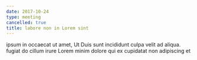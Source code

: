 ```yaml
---
date: 2017-10-24
type: meeting
cancelled: true
title: labore non in Lorem sint
---
```

ipsum in occaecat ut amet, Ut Duis sunt incididunt culpa velit ad aliqua. fugiat do cillum irure Lorem minim dolore qui ex cupidatat non adipiscing et